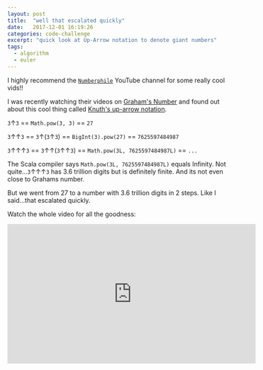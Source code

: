 ```yaml
---
layout: post
title:  "well that escalated quickly"
date:   2017-12-01 16:19:26
categories: code-challenge
excerpt: "quick look at Up-Arrow notation to denote giant numbers"
tags:
  - algorithm
  - euler
---
```


I highly recommend the [`Numberphile`](https://www.youtube.com/channel/UCoxcjq-8xIDTYp3uz647V5A) YouTube channel for some really cool vids!!

I was recently watching their videos on [Graham's Number](https://en.wikipedia.org/wiki/Graham%27s_number) and found out about this cool thing called [Knuth's up-arrow notation](https://en.wikipedia.org/wiki/Knuth%27s_up-arrow_notation).

`3`&#8593;`3` == `Math.pow(3, 3)` == `27`

`3`&#8593;&#8593;`3` == `3`&#8593;(`3`&#8593;`3`) == `BigInt(3).pow(27)` == `7625597484987`

`3`&#8593;&#8593;&#8593;`3` == `3`&#8593;&#8593;(`3`&#8593;&#8593;`3`) == `Math.pow(3L, 7625597484987L)` == `...`

The Scala compiler says `Math.pow(3L, 7625597484987L)` equals Infinity.  Not quite...`3`&#8593;&#8593;&#8593;`3` has 3.6 trillion digits but is definitely finite.  And its not even close to Grahams number.

But we went from 27 to a number with 3.6 trillion digits in 2 steps.  Like I said...that escalated quickly.  

Watch the whole video for all the goodness:
<iframe width="560" height="315" src="https://www.youtube.com/embed/GuigptwlVHo?rel=0" frameborder="0" allowfullscreen></iframe>
